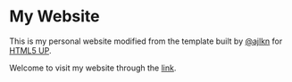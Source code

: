 # My Website
This is my personal website modified from the template built by [@ajlkn](https://twitter.com/ajlkn) for [HTML5 UP](https://html5up.net/).

Welcome to visit my website through the [link](https://hsuwanting.github.io).
